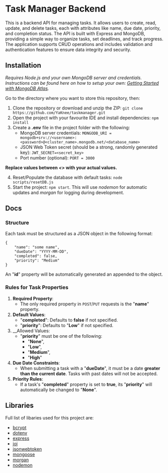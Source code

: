 # Task Manager Backend

This is a backend API for managing tasks. It allows users to create, read, update, and delete tasks, each with attributes like name, due date, priority, and completion status. The API is built with Express and MongoDB, providing a simple way to organize tasks, set deadlines, and track progress. The application supports CRUD operations and includes validation and authentication features to ensure data integrity and security.

## Installation
_Requires Node.js and your own MongoDB server and credentials. Instructions can be found here on how to setup your own: [Getting Started with MongoDB Atlas](https://www.youtube.com/watch?v=bBA9rUdqmgY)._

Go to the directory where you want to store this repository, then:
1. Clone the repository or download and unzip the ZIP: `git clone https://github.com/YaKnee/taskmanager.git`
2. Open the project with your favourite IDE and install dependencies: `npm install`
3. Create a __.env__ file in the project folder with the following:
    - MongoDB server credentials: `MONGODB_URI = mongodb+srv://<username>:<password>@<cluster_name>.mongodb.net/<database_name>`
    - JSON Web Token secret (should be a strong, randomly generated key): `JWT_SECRET=<secret_key>`
    - Port number (optional): `PORT = 3000`

__Replace values between _<>_ with your actual values.__

4. Reset/Populate the database with default tasks: `node scripts/resetDB.js`
5. Start the project: `npm start`. This will use _nodemon_ for automatic updates and _morgan_ for logging during development.

## Docs

### Structure 
Each task must be structured as a JSON object in the following format:
``` 
{
    "name": "some name",
    "dueDate": "YYYY-MM-DD",
    "completed": false,
    "priority": "Medium"
}
```
An "__id__" property will be automatically generated an appended to the object.

### Rules for Task Properties
1. __Required Property__:
    - The only required property in `POST`/`PUT` requests is the "__name__" property.
2. __Default Values__:
    - "__completed__": Defaults to __false__ if not specified.
    - "__priority__": Defaults to "__Low__" if not specified.
3. __Allowed Values:
    - "__priority__" must be one of the following:
        - "__None__",
        - "__Low__",
        - "__Medium__",
        - "__High__"
4. __Due Date Constraints__:
    - When submitting a task with a "__dueDate__", it must be a date __greater than the current date__. Tasks with past dates will not be accepted.
5. __Priority Rules__:
    - If a task's "__completed__" property is set to __true__, its "__priority__" will automatically be changed to "__None__".

## Libraries

Full list of libaries used for this project are:
- [bcrypt](https://www.npmjs.com/package/bcrypt)
- [dotenv](https://www.dotenv.org/docs/)
- [express](https://expressjs.com/en/4x/api.html)
- [joi](https://joi.dev/api/?v=17.13.3)
- [jsonwebtoken](https://jwt.io/introduction)
- [mongoose](https://mongoosejs.com/docs/index.html)
- [morgan](https://github.com/expressjs/morgan#readme)
- [nodemon](https://github.com/remy/nodemon)